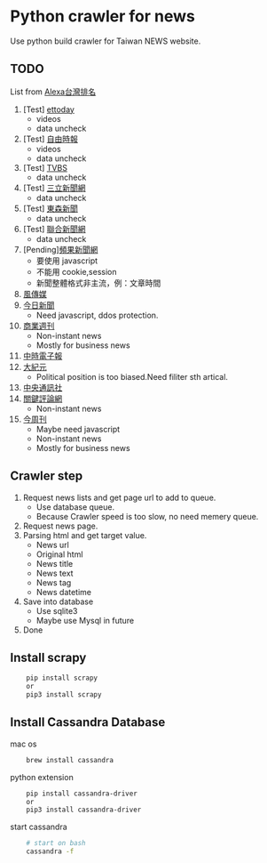 # Python crawler for news

Use python build crawler for Taiwan NEWS website.

## TODO

List from [Alexa台灣排名](https://www.prlass.com/2992/%E5%8F%B0%E7%81%A3%E7%B6%B2%E8%B7%AF%E6%96%B0%E8%81%9E%E5%AA%92%E9%AB%94%E6%B5%81%E9%87%8F%E6%8E%92%E5%90%8D-2018-01/)

1. [Test] [ettoday](https://www.ettoday.net/)
    - videos
    - data uncheck
1. [Test] [自由時報](https://www.ltn.com.tw/)
    - videos
    - data uncheck
1. [Test] [TVBS](https://news.tvbs.com.tw/)
    - data uncheck
1. [Test] [三立新聞網](https://www.setn.com/)
    - data uncheck
1. [Test] [東森新聞](https://news.ebc.net.tw/)
    - data uncheck
1. [Test] [聯合新聞網](https://udn.com/news/index)
    - data uncheck
1. [Pending][頻果新聞網](https://tw.appledaily.com/home)
    - 要使用 javascript
    - 不能用 cookie,session
    - 新聞整體格式非主流，例：文章時間
1. [風傳媒](https://www.storm.mg/)
1. [今日新聞](https://www.nownews.com/)
    - Need javascript, ddos protection.
1. [商業週刊](https://www.businessweekly.com.tw/)
    - Non-instant news
    - Mostly for business news
1. [中時電子報](https://www.chinatimes.com/)
1. [大紀元](https://www.epochtimes.com/)
    - Political position is too biased.Need filiter sth artical.
1. [中央通訊社](https://www.cna.com.tw/)
1. [關鍵評論網](https://www.thenewslens.com/)
    - Non-instant news
1. [今周刊](https://www.businesstoday.com.tw/)
    - Maybe need javascript
    - Non-instant news
    - Mostly for business news

## Crawler step

1. Request news lists and get page url to add to queue.
    - Use database queue.
    - Because Crawler speed is too slow, no need memery queue.
2. Request news page.
3. Parsing html and get target value.
    - News url
    - Original html
    - News title
    - News text
    - News tag
    - News datetime
4. Save into database
    - Use sqlite3
    - Maybe use Mysql in future
5. Done

## Install scrapy

```bash
    pip install scrapy
    or
    pip3 install scrapy
```

## Install Cassandra Database

mac os

```bash
    brew install cassandra
```

python extension

```bash
    pip install cassandra-driver
    or
    pip3 install cassandra-driver
```

start cassandra

```bash
    # start on bash
    cassandra -f
```
